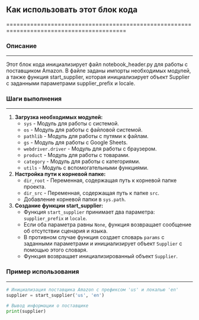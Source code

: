 ## Как использовать этот блок кода
=========================================================================================

### Описание
-------------------------
Этот блок кода  инициализирует  файл  notebook_header.py для работы с поставщиком Amazon. В файле заданы  импорты необходимых модулей, а также  функция start_supplier, которая  инициализирует  объект  Supplier  с  заданными  параметрами  supplier_prefix  и  locale.  

### Шаги выполнения
-------------------------
1. **Загрузка необходимых модулей:**
    - `sys`  -  Модуль  для  работы  с  системой.
    - `os`  -  Модуль  для  работы  с  файловой  системой.
    - `pathlib`  -  Модуль  для  работы  с  путями  к  файлам.
    - `gs`  -  Модуль  для  работы  с  Google  Sheets.
    - `webdriver.driver`  -  Модуль  для  работы  с  браузером.
    - `product`  -  Модуль  для  работы  с  товарами.
    - `category`  -  Модуль  для  работы  с  категориями.
    - `utils`  -  Модуль  с  вспомогательными  функциями.
2. **Настройка  пути  к  корневой  папке:**
    - `dir_root`  -  Переменная,  содержащая  путь  к  корневой  папке  проекта.
    -  `dir_src`  -  Переменная,  содержащая  путь  к  папке  `src`.
    -  Добавление  корневой  папки  в  `sys.path`.
3. **Создание  функции  start_supplier:**
    - Функция  `start_supplier`  принимает  два  параметра:  `supplier_prefix`  и  `locale`.
    -  Если  оба  параметра  равны  `None`,  функция  возвращает  сообщение  об  отсутствии  сценария  и  языка.
    - В  противном  случае  функция  создает  словарь  `params`  с  заданными  параметрами  и  инициализирует  объект  `Supplier`  с  помощью  этого  словаря.
    -  Функция  возвращает  инициализированный  объект  `Supplier`.

### Пример использования
-------------------------

```python
# Инициализация поставщика Amazon с префиксом 'us' и локалью 'en'
supplier = start_supplier('us', 'en')

# Вывод информации о поставщике
print(supplier)
```